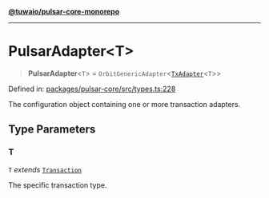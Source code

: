 [**@tuwaio/pulsar-core-monorepo**](../../../README.md)

***

# PulsarAdapter\<T\>

> **PulsarAdapter**\<`T`\> = `OrbitGenericAdapter`\<[`TxAdapter`](TxAdapter.md)\<`T`\>\>

Defined in: [packages/pulsar-core/src/types.ts:228](https://github.com/TuwaIO/pulsar-core/blob/4b67ec90377e30bc90519177a553a449e097fe32/packages/pulsar-core/src/types.ts#L228)

The configuration object containing one or more transaction adapters.

## Type Parameters

### T

`T` *extends* [`Transaction`](Transaction.md)

The specific transaction type.
